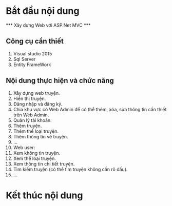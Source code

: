 ﻿# Bắt đầu nội dung
*** Xây dựng Web với ASP.Net MVC ***

## Công cụ cần thiết
1. Visual studio 2015
2. Sql Server
3. Entity FrameWork

## Nội dung thực hiện và chức năng
1. Xây dựng web truyện.
2. Hiển thị truyện.
3. Đăng nhập và đăng ký.
4. Chia khu vực có Web Admin để có thể thêm, xóa, sửa thông tin cần thiết trên Web Admin.
  1. Quản lý tài khoản.
  2. Thêm truyện.
  3. Thêm thể loại truyện.
  4. Thêm thông tin về truyện.
  5. ...
5. Web user:
  1. Xem không tin truyện.
  2. Xem thể loại truyện.
  3. Xem thông tin chi tiết truyện.
  4. Tìm kiếm truyện (có thể tìm truyện không cần rõ dấu).
  5. ...
  


# Kết thúc nội dung
